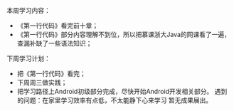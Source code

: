 本周学习内容：  
  + 《第一行代码》看完前十章；
  + 《第一行代码》部分内容理解不到位，所以把慕课浙大Java的网课看了一遍，查漏补缺了一些语法知识；  
  
下周学习计划：  
  + 把《第一行代码》看完；
  + 下周周三做实践；
  + 把学习路径上Android初级部分完成，尽快开始Android开发相关部分。
遇到的问题：在家里学习效率有点低，不太能静下心来学习
暂无成果展出。